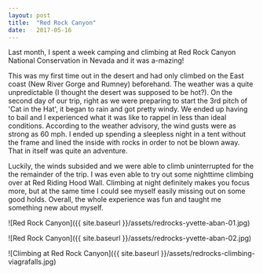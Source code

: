 ```yaml
---
layout: post
title:  "Red Rock Canyon"
date:   2017-05-16 
---
```


Last month, I spent a week camping and climbing at Red Rock Canyon National Conservation in Nevada and it was a-mazing! 

This was my first time out in the desert and had only climbed on the East coast (New River Gorge and Rumney) beforehand. The weather was a quite unpredictable (I thought the desert was supposed to be hot?). On the second day of our trip, right as we were preparing to start the 3rd pitch of 'Cat in the Hat', it began to rain and got pretty windy. We ended up having to bail and I experienced what it was like to rappel in less than ideal conditions. According to the weather advisory, the wind gusts were as strong as 60 mph. I ended up spending a sleepless night in a tent without the frame and lined the inside with rocks in order to not be blown away. That in itself was quite an adventure.

Luckily, the winds subsided and we were able to climb uninterrupted for the the remainder of the trip. I was even able to try out some nighttime climbing over at Red Riding Hood Wall. Climbing at night definitely makes you focus more, but at the same time I could see myself easily missing out on some good holds. Overall, the whole experience was fun and taught me something new about myself.


![Red Rock Canyon]({{ site.baseurl }}/assets/redrocks-yvette-aban-01.jpg)

![Red Rock Canyon]({{ site.baseurl }}/assets/redrocks-yvette-aban-02.jpg)

![Climbing at Red Rock Canyon]({{ site.baseurl }}/assets/redrocks-climbing-viagrafalls.jpg)
